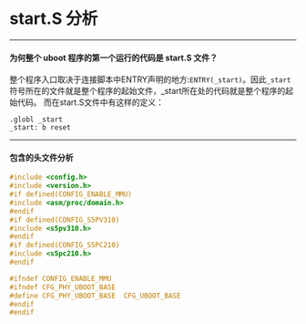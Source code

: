 # start.S 分析

---

#### 为何整个 uboot 程序的第一个运行的代码是 start.S 文件？  
整个程序入口取决于连接脚本中ENTRY声明的地方:`ENTRY(_start)`。因此`_start`符号所在的文件就是整个程序的起始文件，_start所在处的代码就是整个程序的起始代码。  而在start.S文件中有这样的定义：  
```ASM
.globl _start
_start: b reset
```

---

#### 包含的头文件分析
```C
#include <config.h>
#include <version.h>
#if defined(CONFIG_ENABLE_MMU)
#include <asm/proc/domain.h>
#endif
#if defined(CONFIG_S5PV310)
#include <s5pv310.h>
#endif
#if defined(CONFIG_S5PC210)
#include <s5pc210.h>
#endif

#ifndef CONFIG_ENABLE_MMU
#ifndef CFG_PHY_UBOOT_BASE
#define CFG_PHY_UBOOT_BASE	CFG_UBOOT_BASE
#endif
#endif
```
